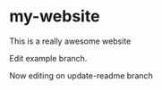 # my-website

This is a really awesome website 

Edit example branch.

Now editing on update-readme branch 
